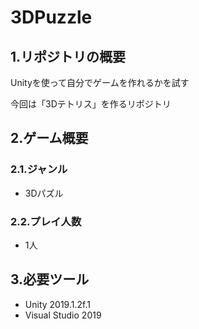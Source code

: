# 3DPuzzle

## 1.リポジトリの概要
Unityを使って自分でゲームを作れるかを試す

今回は「3Dテトリス」を作るリポジトリ

## 2.ゲーム概要
### 2.1.ジャンル
- 3Dパズル
### 2.2.プレイ人数
- 1人
## 3.必要ツール
- Unity 2019.1.2f.1
- Visual Studio 2019

